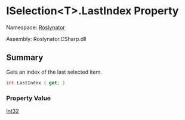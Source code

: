 # ISelection\<T>\.LastIndex Property

Namespace: [Roslynator](../../README.md)

Assembly: Roslynator\.CSharp\.dll

## Summary

Gets an index of the last selected item\.

```csharp
int LastIndex { get; }
```

### Property Value

[Int32](https://docs.microsoft.com/en-us/dotnet/api/system.int32)

